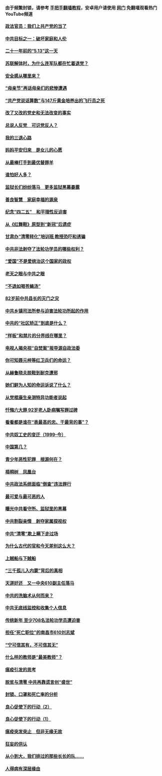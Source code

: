 #### 由于频繁封锁，请参考 [手把手翻墙教程](https://github.com/gfw-breaker/guides/wiki/)，安卓用户请使用 [网门](https://github.com/gfw-breaker/nogfw/blob/master/dl.md?t=05221601) 免翻墙观看热门YouTube频道 

#### [政法官员：我们上共产党的当了](../pages/19/425351.md?t=05221601) 

#### [中共目标之一：破坏家庭和人伦](../pages/19/424454.md?t=05221601) 

#### [二十一年前的“5.13”这一天](../pages/19/424814.md?t=05221601) 

#### [苏联解体时，为什么连军队都在忙着退党？](../pages/19/424335.md?t=05221601) 

#### [安全感从哪里来？](../pages/19/424336.md?t=05221601) 

#### [“母亲节”再话母亲们的悲惨遭遇](../pages/19/424234.md?t=05221601) 

#### [“共产党说话算数”与147斤黄金培养出的飞行员之死](../pages/19/424115.md?t=05221601) 

#### [改了又改的党史和无法改变的事实](../pages/19/424037.md?t=05221601) 

#### [总说人反党　可识党反人？](../pages/19/423820.md?t=05221601) 

#### [我的三退心路](../pages/19/423876.md?t=05221601) 

#### [妈妈平安归来　是女儿的心愿](../pages/19/423947.md?t=05221601) 

#### [从最棒打手到最优替罪羊](../pages/19/423819.md?t=05221601) 

#### [谁怕好人多？](../pages/19/423774.md?t=05221601) 

#### [监狱长们纷纷落马　更多监狱黑幕暴露](../pages/19/423787.md?t=05221601) 

#### [善良智慧　家庭幸福的源泉](../pages/19/423632.md?t=05221601) 

#### [纪念“四二五”　和平理性反迫害](../pages/19/423660.md?t=05221601) 

#### [从《红舞鞋》原型到“新冠”后遗症](../pages/19/423509.md?t=05221601) 

#### [甘肃办“清零转化”培训班 教授恐吓和诱骗](../pages/19/423498.md?t=05221601) 

#### [中共非法剥夺了法轮功学员的哪些权利？](../pages/19/423392.md?t=05221601) 

#### [“爱国”不是爱统治这个国家的政权](../pages/19/423029.md?t=05221601) 

#### [老天之眼与中共之眼](../pages/19/423378.md?t=05221601) 

#### [“不退如喝苍蝇汤”](../pages/19/423287.md?t=05221601) 

#### [82岁前中共县长的灭门之灾](../pages/19/423055.md?t=05221601) 

#### [中共乡镇司法所参与迫害法轮功所起的作用](../pages/19/423064.md?t=05221601) 

#### [中共的“社区矫正”到底是什么？](../pages/19/422870.md?t=05221601) 

#### [“样板”和禁片的分界线在哪里？](../pages/19/422704.md?t=05221601) 

#### [电视人揭央视“自焚案”报导源自政法委](../pages/19/422770.md?t=05221601) 

#### [你可知聂元梓等红卫兵们的命运？](../pages/19/422848.md?t=05221601) 

#### [从赫鲁晓夫脱鞋到耐克遭邪](../pages/19/422826.md?t=05221601) 

#### [她们鲜为人知的命运诉说了什么？](../pages/19/422754.md?t=05221601) 

#### [从党棍康生亲测特异功能者说起](../pages/19/422657.md?t=05221601) 

#### [忏悔六大罪 92岁老人卧病嘱写罪过碑](../pages/19/422750.md?t=05221601) 

#### [看看都是谁在“表最高的忠、干最背的事”？](../pages/19/422703.md?t=05221601) 

#### [中共奴工史的变迁（1999-今）](../pages/19/422656.md?t=05221601) 

#### [中国第几？](../pages/19/422496.md?t=05221601) 

#### [青少年恶性犯罪　根源何在？](../pages/19/422449.md?t=05221601) 

#### [梧桐树　凤凰台](../pages/19/422442.md?t=05221601) 

#### [中共政法系统面临“倒查”违法罪行](../pages/19/422497.md?t=05221601) 

#### [最可爱与最可恶的人](../pages/19/422448.md?t=05221601) 

#### [曝光中共看守所、监狱里的黑幕](../pages/19/422390.md?t=05221601) 

#### [中共割裂亲情　剥夺家属探视权](../pages/19/422364.md?t=05221601) 

#### [中共“清零”欺上瞒下走过场](../pages/19/422306.md?t=05221601) 

#### [为什么古代的官和今天差别这么大？](../pages/19/422228.md?t=05221601) 

#### [上贼船与下贼船](../pages/19/422276.md?t=05221601) 

#### [“三千孤儿入内蒙”背后的真相](../pages/19/422229.md?t=05221601) 

#### [天道好还　又一中央610副主任落马](../pages/19/422155.md?t=05221601) 

#### [中共的洗脑术从何而来？](../pages/19/422154.md?t=05221601) 

#### [中共无底线监控和收集个人信息](../pages/19/422039.md?t=05221601) 

#### [传统新年 至少708名法轮功学员遭迫害](../pages/19/421946.md?t=05221601) 

#### [担任“死亡职位”的南昌市610刘志斌](../pages/19/421957.md?t=05221601) 

#### [“宁可信其有，不可信其无”](../pages/19/421691.md?t=05221601) 

#### [什么样的教师是“最美教师”？](../pages/19/421755.md?t=05221601) 

#### [瘟疫引发的思考](../pages/19/421594.md?t=05221601) 

#### [脱贫与清零 中共再靠谎言创“盛世”](../pages/19/421590.md?t=05221601) 

#### [封锁、口罩和死亡率的分析](../pages/19/421495.md?t=05221601) 

#### [良心促使下的行动（2）](../pages/19/421361.md?t=05221601) 

#### [良心促使下的行动（1）](../pages/19/421302.md?t=05221601) 

#### [瘟疫突发突止　但非无缘无故](../pages/19/421281.md?t=05221601) 

#### [狂妄的供认](../pages/19/421199.md?t=05221601) 

#### [从小到大，我们排过的那些长长的队……](../pages/19/421243.md?t=05221601) 

#### [人得病有深层缘由](../pages/19/420864.md?t=05221601) 

